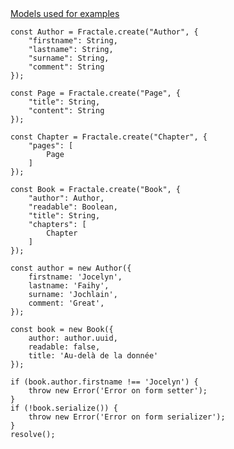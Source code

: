 <article class="mb-4">
<a href="#models" class="border border-1" data-toggle="collapse">Models used for examples</a>
<div id="models" class="border border-1 collapse">

```
const Author = Fractale.create("Author", {
    "firstname": String,
    "lastname": String,
    "surname": String,
    "comment": String
});

const Page = Fractale.create("Page", {
    "title": String,
    "content": String
});

const Chapter = Fractale.create("Chapter", {
    "pages": [
        Page
    ]
});

const Book = Fractale.create("Book", {
    "author": Author,
    "readable": Boolean,
    "title": String,
    "chapters": [
        Chapter
    ]
});
```

</div>
</article>

```
const author = new Author({
    firstname: 'Jocelyn',
    lastname: 'Faihy',
    surname: 'Jochlain',
    comment: 'Great',
});

const book = new Book({
    author: author.uuid,
    readable: false,
    title: 'Au-delà de la donnée'
});

if (book.author.firstname !== 'Jocelyn') {
    throw new Error('Error on form setter');
}
if (!book.serialize()) {
    throw new Error('Error on form serializer');
}
resolve();
```